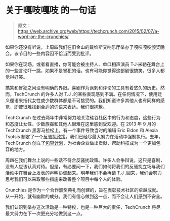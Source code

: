 # 关于嘎吱嘎吱 的一句话

> 原文：<https://web.archive.org/web/https://techcrunch.com/2015/02/07/a-word-on-the-crunchies/>

如果你还没有听说，上周四我们在旧金山的戴维斯交响乐厅举办了嘎吱嘎吱颁奖晚会。该节目的一些内容因不恰当而受到批评。

如果你在现场，或者看直播，你可能会被主持人、单口相声演员 T·J·米勒在舞台上的一些言论吓一跳，如果不是冒犯的话。也有可能你觉得这部剧很搞笑，很多人都觉得好笑。

搞笑和冒犯之间没有明确的界限。喜剧作为讽刺和评论的工具有着悠久的历史。然而，TechCrunch 的许多人对 T.J .的某些表现感到不满。在任何情况下，使用贬义俚语来指代女性或少数群体都是不可接受的。我们知道许多其他人也有同样的感觉，即使很难找到合适的词语来表达。我们很抱歉。

TechCrunch 在过去两年中非常努力地关注硅谷社区中的行为和态度，这些行为和态度让女性、少数族裔和其他人很难在这里感到受欢迎。在 2013 年 9 月的 TechCrunch 黑客马拉松上，有一个事件导致当时的编辑 Eric Eldon 和 Alexia Tsotsis 制定了一个[反骚扰政策](https://web.archive.org/web/20230323153411/https://techcrunch.com/events/disrupt-ny-2015/anti-harassment-policy/)，我们已经尽最大努力在活动中强制执行。去年，TechCrunch 创立了[包容计划](https://web.archive.org/web/20230323153411/https://techcrunch.com/events/techcrunch-include/)，为社会企业做出贡献，帮助科技成为一个更加包容的地方。

周四在我们舞台上说的一些话不符合反骚扰政策。许多人会争辩说，这只是喜剧，没有人应该认真对待。但是，有必要问一下，我们如何将我们的反骚扰立场与我们活动中在舞台上发表的声明协调起来。明年我们不会再请 T.J .回来，我们会努力思考我们可以采取哪些措施来改善整个项目中每个人的体验。

Crunchies 是作为一个合作颁奖典礼而创建的，旨在表彰技术社区的卓越成就。从一开始，就有幽默的成分。我们有信心做到这一点，而不会让人们感到不安全。

我们认识到举办这次活动是一种特权，也是一种巨大的责任，TechCrunch 将尽最大努力在下一次更充分地做到这一点。